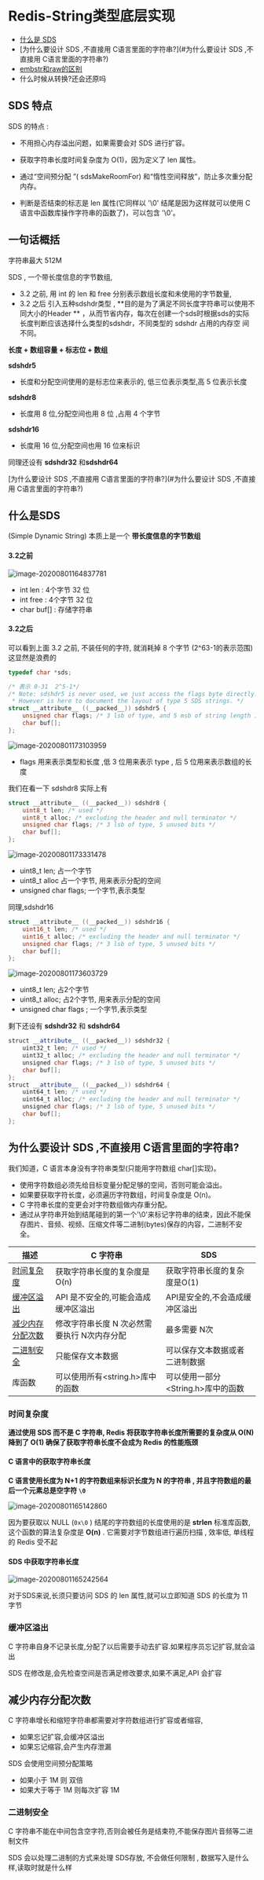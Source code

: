 # Redis-String类型底层实现

- [什么是 SDS](#什么是SDS)
- [为什么要设计 SDS ,不直接用 C语言里面的字符串?](#为什么要设计 SDS ,不直接用 C语言里面的字符串?)
-  [embstr和raw的区别](030-字符串存储方式.md#embstr和raw的区别) 
- 什么时候从转换?还会还原吗

## SDS 特点

SDS 的特点 :

- 不用担心内存溢出问题，如果需要会对 SDS 进行扩容。

- 获取字符串长度时间复杂度为 O(1)，因为定义了 len 属性。

- 通过“空间预分配 ”( sdsMakeRoomFor) 和“惰性空间释放”，防止多次重分配内存。
- 判断是否结束的标志是 len 属性(它同样以 '\0' 结尾是因为这样就可以使用 C语言中函数库操作字符串的函数了)，可以包含 '\0'。

## 一句话概括

字符串最大 512M

SDS , 一个带长度信息的字节数组, 

- 3.2 之前, 用 int 的 len 和 free 分别表示数组长度和未使用的字节数量,
- 3.2 之后 引入五种sdshdr类型 , **目的是为了满足不同长度字符串可以使用不同大小的Header ** ，从而节省内存，每次在创建一个sds时根据sds的实际长度判断应该选择什么类型的sdshdr，不同类型的 sdshdr 占用的内存空 间不同。

**长度 + 数组容量 + 标志位 + 数组**

**sdshdr5**  

- 长度和分配空间使用的是标志位来表示的, 低三位表示类型,高 5 位表示长度 

**sdshdr8**

- 长度用 8 位,分配空间也用 8 位 ,占用 4 个字节

**sdshdr16**

- 长度用 16 位,分配空间也用 16 位来标识

同理还设有 **sdshdr32** 和**sdshdr64** 

[为什么要设计 SDS ,不直接用 C语言里面的字符串?](#为什么要设计 SDS ,不直接用 C语言里面的字符串?)

## 什么是SDS

(Simple Dynamic String) 本质上是一个 **带长度信息的字节数组**

#### 3.2之前

![image-20200801164837781](../../../assets/image-20200801164837781.png)

- int len  : 4个字节 32 位
- int free : 4个字节 32 位
- char buf[] : 存储字符串

#### 3.2之后

可以看到上面 3.2 之前, 不装任何的字符, 就消耗掉 8 个字节 (2^63-1的表示范围) 这显然是浪费的

```c
typedef char *sds;

/* 表示 0-31  2^5-1*/
/* Note: sdshdr5 is never used, we just access the flags byte directly.
 * However is here to document the layout of type 5 SDS strings. */
struct __attribute__ ((__packed__)) sdshdr5 { 
    unsigned char flags; /* 3 lsb of type, and 5 msb of string length 1 byte */ 
    char buf[];
};
```

![image-20200801173103959](../../../assets/image-20200801173103959.png)

- flags 用来表示类型和长度 ,低 3 位用来表示 type , 后 5 位用来表示数组的长度

我们在看一下 sdshdr8 实际上有

```c
struct __attribute__ ((__packed__)) sdshdr8 {
    uint8_t len; /* used */
    uint8_t alloc; /* excluding the header and null terminator */
    unsigned char flags; /* 3 lsb of type, 5 unused bits */
    char buf[];
};
```

![image-20200801173331478](../../../assets/image-20200801173331478.png)

- uint8_t len; 占一个字节
- uint8_t alloc 占一个字节, 用来表示分配的空间
- unsigned char flags; 一个字节,表示类型

同理,sdshdr16

```c
struct __attribute__ ((__packed__)) sdshdr16 {
    uint16_t len; /* used */
    uint16_t alloc; /* excluding the header and null terminator */
    unsigned char flags; /* 3 lsb of type, 5 unused bits */
    char buf[]; 
};
```



![image-20200801173603729](../../../assets/image-20200801173603729.png)

- uint8_t len; 占2个字节
- uint8_t alloc;  占2个字节, 用来表示分配的空间
- unsigned char flags ;  一个字节,表示类型

剩下还设有 **sdshdr32** 和 **sdshdr64**

```java
struct __attribute__ ((__packed__)) sdshdr32 {
    uint32_t len; /* used */
    uint32_t alloc; /* excluding the header and null terminator */
    unsigned char flags; /* 3 lsb of type, 5 unused bits */
    char buf[];
};
struct __attribute__ ((__packed__)) sdshdr64 {
    uint64_t len; /* used */
    uint64_t alloc; /* excluding the header and null terminator */
    unsigned char flags; /* 3 lsb of type, 5 unused bits */
    char buf[];
};
```

## 为什么要设计 SDS ,不直接用 C语言里面的字符串?

我们知道，C 语言本身没有字符串类型(只能用字符数组 char[]实现)。 

- 使用字符数组必须先给目标变量分配足够的空间，否则可能会溢出。 
- 如果要获取字符长度，必须遍历字符数组，时间复杂度是 O(n)。
- C 字符串长度的变更会对字符数组做内存重分配。
- 通过从字符串开始到结尾碰到的第一个'\0'来标记字符串的结束，因此不能保存图片、音频、视频、压缩文件等二进制(bytes)保存的内容，二进制不安全。

| 描述                                  | C 字符串                                    | SDS                                |
| ------------------------------------- | ------------------------------------------- | ---------------------------------- |
| [时间复杂度](#时间复杂度)             | 获取字符串长度的复杂度是 O(n)               | 获取字符串长度的复杂度是O(1)       |
| [缓冲区溢出](#缓冲区溢出)             | API 是不安全的,可能会造成缓冲区溢出         | API是安全的,不会造成缓冲区溢出     |
| [减少内存分配次数](#减少内存分配次数) | 修改字符串长度 N 次必然需要执行 N次内存分配 | 最多需要 N次                       |
| [二进制安全](#二进制安全)             | 只能保存文本数据                            | 可以保存文本数据或者二进制数据     |
| 库函数                                | 可以使用所有<string.h>库中的函数            | 可以使用一部分<String.h>库中的函数 |

### 时间复杂度

**通过使用 SDS 而不是 C 字符串, Redis 将获取字符串长度所需要的复杂度从 O(N) 降到了 O(1) 确保了获取字符串长度不会成为 Redis 的性能瓶颈**

#### C 语言中的获取字符串长度

**C 语言使用长度为 N+1 的字符数组来标识长度为 N 的字符串 , 并且字符数组的最后一个元素总是空字符 `\0`**

![image-20200801165142860](../../../assets/image-20200801165142860.png)

因为要获取以 NULL (`0x\0` ) 结尾的字符数组的长度使用的是 **strlen** 标准库函数, 这个函数的算法复杂度是 **O(n)** . 它需要对字节数组进行遍历扫描 , 效率低, 单线程的 Redis 受不起

#### SDS 中获取字符串长度

![image-20200801165242564](../../../assets/image-20200801165242564.png)

对于SDS来说,长须只要访问 SDS 的 len 属性,就可以立即知道 SDS 的长度为 11 字节

### 缓冲区溢出

C 字符串自身不记录长度,分配了以后需要手动去扩容.如果程序员忘记扩容,就会溢出

SDS 在修改是,会先检查空间是否满足修改要求,如果不满足,API 会扩容

## 减少内存分配次数

C 字符串增长和缩短字符串都需要对字符数组进行扩容或者缩容,

- 如果忘记扩容,会缓冲区溢出
- 如果忘记缩容,会产生内存泄漏

SDS 会使用空间预分配策略

- 如果小于 1M 则 双倍
- 如果大于等于 1M 则每次扩容 1M

### 二进制安全

C 字符串不能在中间包含空字符,否则会被任务是结束符,不能保存图片音频等二进制文件

SDS 会以处理二进制的方式来处理 SDS存放, 不会做任何限制 , 数据写入是什么样,读取时就是什么样

